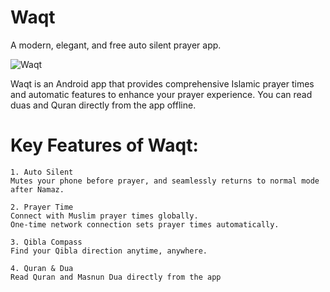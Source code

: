 # Waqt
A modern, elegant, and free auto silent prayer app.

![Waqt](https://muhammadsajedulislam.com/wp-content/uploads/2024/04/Purple-And-White-Modern-Mobile-App-Promotion-Instagram-Post-10.png)

Waqt is an Android app that provides comprehensive Islamic prayer times and automatic features to enhance your prayer experience. 
You can read duas and Quran directly from the app offline.

# Key Features of Waqt: 

    1. Auto Silent
    Mutes your phone before prayer, and seamlessly returns to normal mode after Namaz.

    2. Prayer Time
    Connect with Muslim prayer times globally.
    One-time network connection sets prayer times automatically.

    3. Qibla Compass
    Find your Qibla direction anytime, anywhere.

    4. Quran & Dua
    Read Quran and Masnun Dua directly from the app
